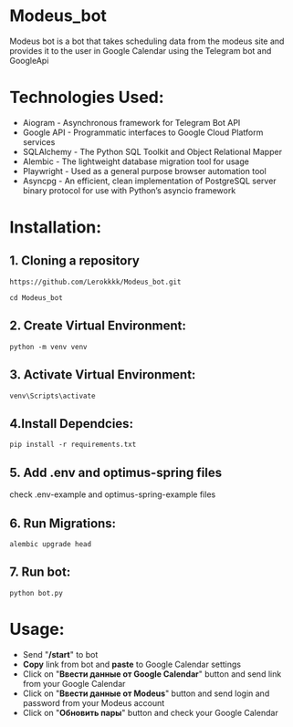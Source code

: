 # Modeus_bot
Modeus bot is a bot that takes scheduling data from the modeus site and provides it to the user in Google Calendar using the Telegram bot and GoogleApi

# Technologies Used:
- Aiogram - Asynchronous framework for Telegram Bot API
- Google API - Programmatic interfaces to Google Cloud Platform services
- SQLAlchemy - The Python SQL Toolkit and Object Relational Mapper
- Alembic - The lightweight database migration tool for usage
- Playwright - Used as a general purpose browser automation tool
- Asyncpg - An efficient, clean implementation of PostgreSQL server binary protocol for use with Python’s asyncio framework
# Installation:
## 1. Cloning a repository
`https://github.com/Lerokkkk/Modeus_bot.git`

`cd Modeus_bot`
## 2. Create Virtual Environment:
`python -m venv venv`
## 3. Activate Virtual Environment:
`venv\Scripts\activate`
## 4.Install Dependcies:
`pip install -r requirements.txt`
## 5. Add .env and optimus-spring files
check .env-example and optimus-spring-example files
## 6. Run Migrations:
`alembic upgrade head`
## 7. Run bot:
`python bot.py`

# Usage:
- Send "**/start**" to bot
- **Copy** link from bot and **paste** to Google Calendar settings
- Click on "**Ввести данные от Google Calendar**" button and send link from your Google Calendar
- Click on "**Ввести данные от Modeus**" button and send login and password from your Modeus account
- Click on "**Обновить пары**" button and check your Google Calendar
